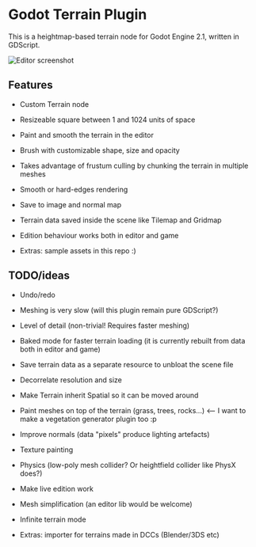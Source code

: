 Godot Terrain Plugin
======================

This is a heightmap-based terrain node for Godot Engine 2.1, written in GDScript.

![Editor screenshot](http://zylannprods.fr/lab/godot/terrain_plugin/TerrainEditor_screen4.png)

Features
----------

- Custom Terrain node
- Resizeable square between 1 and 1024 units of space
- Paint and smooth the terrain in the editor
- Brush with customizable shape, size and opacity
- Takes advantage of frustum culling by chunking the terrain in multiple meshes
- Smooth or hard-edges rendering
- Save to image and normal map
- Terrain data saved inside the scene like Tilemap and Gridmap
- Edition behaviour works both in editor and game

- Extras: sample assets in this repo :)


TODO/ideas
-----------

- Undo/redo
- Meshing is very slow (will this plugin remain pure GDScript?)
- Level of detail (non-trivial! Requires faster meshing)
- Baked mode for faster terrain loading (it is currently rebuilt from data both in editor and game)
- Save terrain data as a separate resource to unbloat the scene file
- Decorrelate resolution and size
- Make Terrain inherit Spatial so it can be moved around
- Paint meshes on top of the terrain (grass, trees, rocks...) <-- I want to make a vegetation generator plugin too :p
- Improve normals (data "pixels" produce lighting artefacts)
- Texture painting
- Physics (low-poly mesh collider? Or heightfield collider like PhysX does?)
- Make live edition work
- Mesh simplification (an editor lib would be welcome)
- Infinite terrain mode

- Extras: importer for terrains made in DCCs (Blender/3DS etc)


